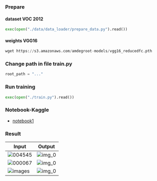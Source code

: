 ### Prepare
#### dataset VOC 2012
```python
exec(open("./data/data_loader/prepare_data.py").read())
```
#### weights VGG16
```python
wget https://s3.amazonaws.com/amdegroot-models/vgg16_reducedfc.pth
```

### Change path in file train.py
```python
root_path = "..."
```

### Run training 
```python
exec(open("./train.py").read())
```

### Notebook-Kaggle 
* [notebook1](https://www.kaggle.com/acousticmusic/ai4theblind/notebook)

### Result
|Input                                  |Output                                       |
|-------------------------------------- |---------------------------------------------|
|![004545](https://user-images.githubusercontent.com/72034584/155994827-c36db51b-b368-4628-9a61-b4e80db4b005.jpg)|![img_0](https://user-images.githubusercontent.com/72034584/155994881-69b2f34d-2709-4940-91f0-7c05baab9dc4.jpg)|
|![000067](https://user-images.githubusercontent.com/72034584/155995173-f9a3c173-6238-46a5-885e-2288cff42cce.jpg)|![img_0](https://user-images.githubusercontent.com/72034584/155995195-153d694b-0650-4b8d-bf51-9c82d5d634f7.jpg)|
|![images](https://user-images.githubusercontent.com/72034584/155995323-b01695a7-dcc5-4ae0-a110-05f8a8f84712.jpg)|![img_0](https://user-images.githubusercontent.com/72034584/155995355-d20f2c33-4dfb-41d3-9904-112eec3e37d5.jpg)|



